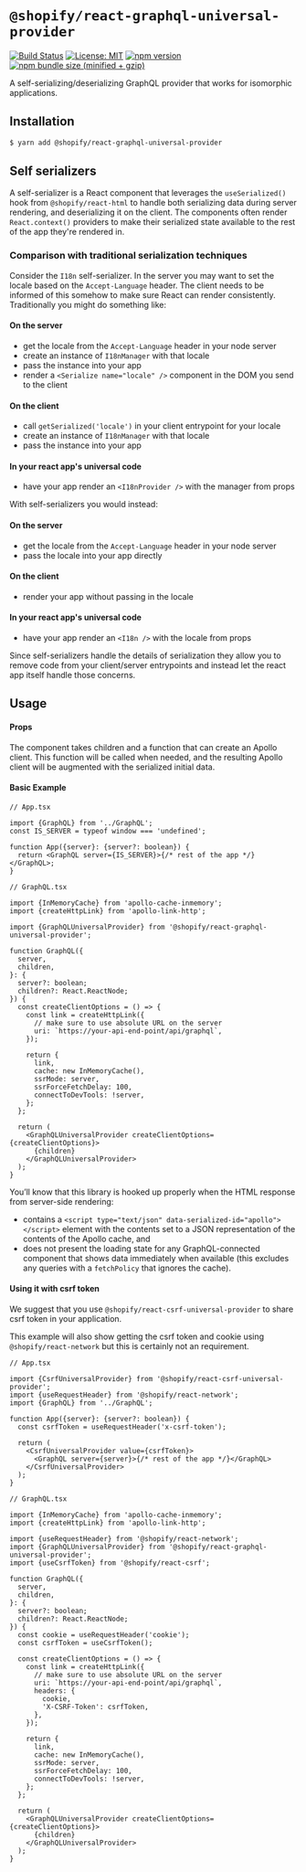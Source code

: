 # `@shopify/react-graphql-universal-provider`

[![Build Status](https://travis-ci.org/Shopify/quilt.svg?branch=master)](https://travis-ci.org/Shopify/quilt)
[![License: MIT](https://img.shields.io/badge/License-MIT-green.svg)](LICENSE.md) [![npm version](https://badge.fury.io/js/%40shopify%2Freact-graphql-universal-provider.svg)](https://badge.fury.io/js/%40shopify%2Freact-graphql-universal-provider.svg) [![npm bundle size (minified + gzip)](https://img.shields.io/bundlephobia/minzip/@shopify/react-graphql-universal-provider.svg)](https://img.shields.io/bundlephobia/minzip/@shopify/react-graphql-universal-provider.svg)

A self-serializing/deserializing GraphQL provider that works for isomorphic applications.

## Installation

```bash
$ yarn add @shopify/react-graphql-universal-provider
```

## Self serializers

A self-serializer is a React component that leverages the `useSerialized()` hook from `@shopify/react-html` to handle both serializing data during server rendering, and deserializing it on the client. The components often render `React.context()` providers to make their serialized state available to the rest of the app they're rendered in.

### Comparison with traditional serialization techniques

Consider the `I18n` self-serializer. In the server you may want to set the locale based on the `Accept-Language` header. The client needs to be informed of this somehow to make sure React can render consistently. Traditionally you might do something like:

#### On the server

- get the locale from the `Accept-Language` header in your node server
- create an instance of `I18nManager` with that locale
- pass the instance into your app
- render a `<Serialize name="locale" />` component in the DOM you send to the client

#### On the client

- call `getSerialized('locale')` in your client entrypoint for your locale
- create an instance of `I18nManager` with that locale
- pass the instance into your app

#### In your react app's universal code

- have your app render an `<I18nProvider />` with the manager from props

With self-serializers you would instead:

#### On the server

- get the locale from the `Accept-Language` header in your node server
- pass the locale into your app directly

#### On the client

- render your app without passing in the locale

#### In your react app's universal code

- have your app render an `<I18n />` with the locale from props

Since self-serializers handle the details of serialization they allow you to remove code from your client/server entrypoints and instead let the react app itself handle those concerns.

## Usage

#### Props

The component takes children and a function that can create an Apollo client. This function will be called when needed, and the resulting Apollo client will be augmented with the serialized initial data.

#### Basic Example

```tsx
// App.tsx

import {GraphQL} from '../GraphQL';
const IS_SERVER = typeof window === 'undefined';

function App({server}: {server?: boolean}) {
  return <GraphQL server={IS_SERVER}>{/* rest of the app */}</GraphQL>;
}
```

```tsx
// GraphQL.tsx

import {InMemoryCache} from 'apollo-cache-inmemory';
import {createHttpLink} from 'apollo-link-http';

import {GraphQLUniversalProvider} from '@shopify/react-graphql-universal-provider';

function GraphQL({
  server,
  children,
}: {
  server?: boolean;
  children?: React.ReactNode;
}) {
  const createClientOptions = () => {
    const link = createHttpLink({
      // make sure to use absolute URL on the server
      uri: `https://your-api-end-point/api/graphql`,
    });

    return {
      link,
      cache: new InMemoryCache(),
      ssrMode: server,
      ssrForceFetchDelay: 100,
      connectToDevTools: !server,
    };
  };

  return (
    <GraphQLUniversalProvider createClientOptions={createClientOptions}>
      {children}
    </GraphQLUniversalProvider>
  );
}
```

You’ll know that this library is hooked up properly when the HTML response from server-side rendering:

- contains a `<script type="text/json" data-serialized-id="apollo"></script>` element with the contents set to a JSON representation of the contents of the Apollo cache, and
- does not present the loading state for any GraphQL-connected component that shows data immediately when available (this excludes any queries with a `fetchPolicy` that ignores the cache).

#### Using it with csrf token

We suggest that you use `@shopify/react-csrf-universal-provider` to share csrf token in your application.

This example will also show getting the csrf token and cookie using `@shopify/react-network` but this is certainly not an requirement.

```tsx
// App.tsx

import {CsrfUniversalProvider} from '@shopify/react-csrf-universal-provider';
import {useRequestHeader} from '@shopify/react-network';
import {GraphQL} from '../GraphQL';

function App({server}: {server?: boolean}) {
  const csrfToken = useRequestHeader('x-csrf-token');

  return (
    <CsrfUniversalProvider value={csrfToken}>
      <GraphQL server={server}>{/* rest of the app */}</GraphQL>
    </CsrfUniversalProvider>
  );
}
```

```tsx
// GraphQL.tsx

import {InMemoryCache} from 'apollo-cache-inmemory';
import {createHttpLink} from 'apollo-link-http';

import {useRequestHeader} from '@shopify/react-network';
import {GraphQLUniversalProvider} from '@shopify/react-graphql-universal-provider';
import {useCsrfToken} from '@shopify/react-csrf';

function GraphQL({
  server,
  children,
}: {
  server?: boolean;
  children?: React.ReactNode;
}) {
  const cookie = useRequestHeader('cookie');
  const csrfToken = useCsrfToken();

  const createClientOptions = () => {
    const link = createHttpLink({
      // make sure to use absolute URL on the server
      uri: `https://your-api-end-point/api/graphql`,
      headers: {
        cookie,
        'X-CSRF-Token': csrfToken,
      },
    });

    return {
      link,
      cache: new InMemoryCache(),
      ssrMode: server,
      ssrForceFetchDelay: 100,
      connectToDevTools: !server,
    };
  };

  return (
    <GraphQLUniversalProvider createClientOptions={createClientOptions}>
      {children}
    </GraphQLUniversalProvider>
  );
}
```
